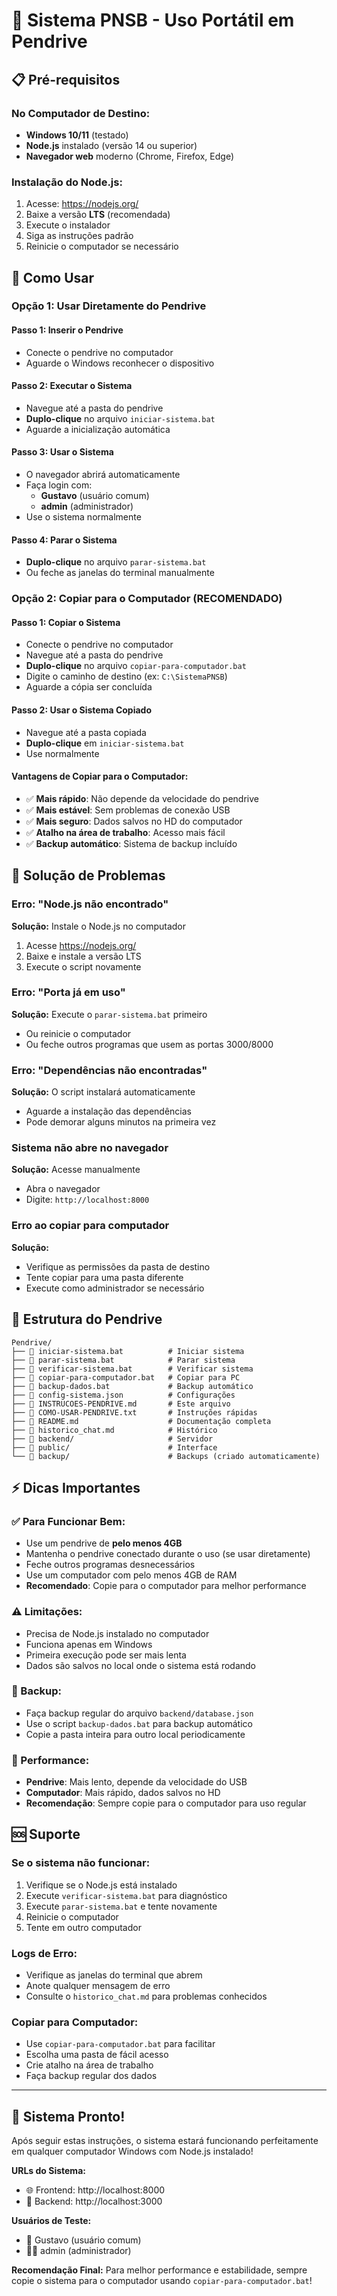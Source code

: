 # 🚀 Sistema PNSB - Uso Portátil em Pendrive

## 📋 Pré-requisitos

### No Computador de Destino:
- **Windows 10/11** (testado)
- **Node.js** instalado (versão 14 ou superior)
- **Navegador web** moderno (Chrome, Firefox, Edge)

### Instalação do Node.js:
1. Acesse: https://nodejs.org/
2. Baixe a versão **LTS** (recomendada)
3. Execute o instalador
4. Siga as instruções padrão
5. Reinicie o computador se necessário

## 🎯 Como Usar

### Opção 1: Usar Diretamente do Pendrive
#### Passo 1: Inserir o Pendrive
- Conecte o pendrive no computador
- Aguarde o Windows reconhecer o dispositivo

#### Passo 2: Executar o Sistema
- Navegue até a pasta do pendrive
- **Duplo-clique** no arquivo `iniciar-sistema.bat`
- Aguarde a inicialização automática

#### Passo 3: Usar o Sistema
- O navegador abrirá automaticamente
- Faça login com:
  - **Gustavo** (usuário comum)
  - **admin** (administrador)
- Use o sistema normalmente

#### Passo 4: Parar o Sistema
- **Duplo-clique** no arquivo `parar-sistema.bat`
- Ou feche as janelas do terminal manualmente

### Opção 2: Copiar para o Computador (RECOMENDADO)
#### Passo 1: Copiar o Sistema
- Conecte o pendrive no computador
- Navegue até a pasta do pendrive
- **Duplo-clique** no arquivo `copiar-para-computador.bat`
- Digite o caminho de destino (ex: `C:\SistemaPNSB`)
- Aguarde a cópia ser concluída

#### Passo 2: Usar o Sistema Copiado
- Navegue até a pasta copiada
- **Duplo-clique** em `iniciar-sistema.bat`
- Use normalmente

#### Vantagens de Copiar para o Computador:
- ✅ **Mais rápido**: Não depende da velocidade do pendrive
- ✅ **Mais estável**: Sem problemas de conexão USB
- ✅ **Mais seguro**: Dados salvos no HD do computador
- ✅ **Atalho na área de trabalho**: Acesso mais fácil
- ✅ **Backup automático**: Sistema de backup incluído

## 🔧 Solução de Problemas

### Erro: "Node.js não encontrado"
**Solução:** Instale o Node.js no computador
1. Acesse https://nodejs.org/
2. Baixe e instale a versão LTS
3. Execute o script novamente

### Erro: "Porta já em uso"
**Solução:** Execute o `parar-sistema.bat` primeiro
- Ou reinicie o computador
- Ou feche outros programas que usem as portas 3000/8000

### Erro: "Dependências não encontradas"
**Solução:** O script instalará automaticamente
- Aguarde a instalação das dependências
- Pode demorar alguns minutos na primeira vez

### Sistema não abre no navegador
**Solução:** Acesse manualmente
- Abra o navegador
- Digite: `http://localhost:8000`

### Erro ao copiar para computador
**Solução:** 
- Verifique as permissões da pasta de destino
- Tente copiar para uma pasta diferente
- Execute como administrador se necessário

## 📁 Estrutura do Pendrive

```
Pendrive/
├── 📄 iniciar-sistema.bat          # Iniciar sistema
├── 📄 parar-sistema.bat            # Parar sistema
├── 📄 verificar-sistema.bat        # Verificar sistema
├── 📄 copiar-para-computador.bat   # Copiar para PC
├── 📄 backup-dados.bat             # Backup automático
├── 📄 config-sistema.json          # Configurações
├── 📄 INSTRUCOES-PENDRIVE.md       # Este arquivo
├── 📄 COMO-USAR-PENDRIVE.txt       # Instruções rápidas
├── 📄 README.md                    # Documentação completa
├── 📄 historico_chat.md            # Histórico
├── 📁 backend/                     # Servidor
├── 📁 public/                      # Interface
└── 📁 backup/                      # Backups (criado automaticamente)
```

## ⚡ Dicas Importantes

### ✅ Para Funcionar Bem:
- Use um pendrive de **pelo menos 4GB**
- Mantenha o pendrive conectado durante o uso (se usar diretamente)
- Feche outros programas desnecessários
- Use um computador com pelo menos 4GB de RAM
- **Recomendado**: Copie para o computador para melhor performance

### ⚠️ Limitações:
- Precisa de Node.js instalado no computador
- Funciona apenas em Windows
- Primeira execução pode ser mais lenta
- Dados são salvos no local onde o sistema está rodando

### 🔄 Backup:
- Faça backup regular do arquivo `backend/database.json`
- Use o script `backup-dados.bat` para backup automático
- Copie a pasta inteira para outro local periodicamente

### 🚀 Performance:
- **Pendrive**: Mais lento, depende da velocidade do USB
- **Computador**: Mais rápido, dados salvos no HD
- **Recomendação**: Sempre copie para o computador para uso regular

## 🆘 Suporte

### Se o sistema não funcionar:
1. Verifique se o Node.js está instalado
2. Execute `verificar-sistema.bat` para diagnóstico
3. Execute `parar-sistema.bat` e tente novamente
4. Reinicie o computador
5. Tente em outro computador

### Logs de Erro:
- Verifique as janelas do terminal que abrem
- Anote qualquer mensagem de erro
- Consulte o `historico_chat.md` para problemas conhecidos

### Copiar para Computador:
- Use `copiar-para-computador.bat` para facilitar
- Escolha uma pasta de fácil acesso
- Crie atalho na área de trabalho
- Faça backup regular dos dados

---

## 🎉 Sistema Pronto!

Após seguir estas instruções, o sistema estará funcionando perfeitamente em qualquer computador Windows com Node.js instalado!

**URLs do Sistema:**
- 🌐 Frontend: http://localhost:8000
- 🔧 Backend: http://localhost:3000

**Usuários de Teste:**
- 👤 Gustavo (usuário comum)
- 👨‍💼 admin (administrador)

**Recomendação Final:**
Para melhor performance e estabilidade, sempre copie o sistema para o computador usando `copiar-para-computador.bat`! 
